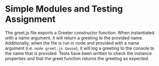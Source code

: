 # Simple Modules and Testing Assignment

The greet.js file exports a Greeter constructor function. When instantiated with a name argument, it will return a greeting to the provided name. Additionally, when the file is run in node and provided with a name argument (i.e. `node greet.js Goose`), it will log a greeting to the console to the name that is provided. Tests have been written to check the instance properties and that the greet function returns the greeting as expected.   
